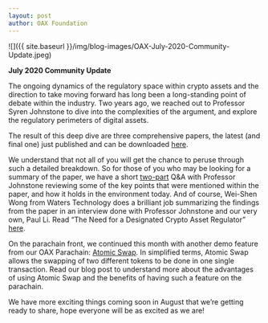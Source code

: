 ```yaml
---
layout: post
author: OAX Foundation
---
```


![]({{ site.baseurl }}/img/blog-images/OAX-July-2020-Community-Update.jpeg)

<b>July 2020 Community Update</b>

The ongoing dynamics of the regulatory space within crypto assets and the direction to take moving forward has long been a long-standing point of debate within the industry. Two years ago, we reached out to Professor Syren Johnstone to dive into the complexities of the argument, and explore the regulatory perimeters of digital assets. The result of this deep dive are three comprehensive papers, the latest (and final one) just published and can be downloaded <a href="https://papers.ssrn.com/sol3/papers.cfm?abstract_id=3605107">here</a>. We understand that not all of you will get the chance to peruse through such a detailed breakdown. So for those of you who may be looking for a summary of the paper, we have a short <a href="https://www.oax.org/2020/07/08/Syren-Johnstone-Inhabiting-Different-Realities_Incrementalism-Paradigms-And-The-New-Prospect.html">two-part</a> Q&A with Professor Johnstone reviewing some of the key points that were mentioned within the paper, and how it holds in the environment today. And of course, Wei-Shen Wong from Waters Technology does a brilliant job summarizing the findings from the paper in an interview done with Professor Johnstone and our very own, Paul Li.  Read “The Need for a Designated Crypto Asset Regulator” <a href="https://www.waterstechnology.com/regulation/7654376/the-need-for-a-designated-crypto-asset-regulator">here</a>. On the parachain front, we continued this month with another demo feature from our OAX Parachain: <a href="http://bit.ly/OAXAtomicSwap">Atomic Swap</a>. In simplified terms, Atomic Swap allows the swapping of two different tokens to be done in one single transaction. Read our blog post to understand more about the advantages of using Atomic Swap and the benefits of having such a feature on the parachain.We have more exciting things coming soon in August that we’re getting ready to share, hope everyone will be as excited as we are!